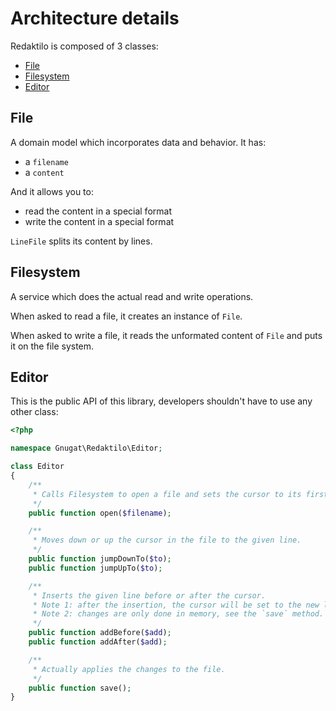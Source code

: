 # Architecture details

Redaktilo is composed of 3 classes:

* [File](#file)
* [Filesystem](#filesystem)
* [Editor](#editor)

## File

A domain model which incorporates data and behavior. It has:

* a `filename`
* a `content`

And it allows you to:

* read the content in a special format
* write the content in a special format

`LineFile` splits its content by lines.

## Filesystem

A service which does the actual read and write operations.

When asked to read a file, it creates an instance of `File`.

When asked to write a file, it reads the unformated content of `File` and puts
it on the file system.

## Editor

This is the public API of this library, developers shouldn't have to use any
other class:

```php
<?php

namespace Gnugat\Redaktilo\Editor;

class Editor
{
    /**
     * Calls Filesystem to open a file and sets the cursor to its first line.
     */
    public function open($filename);

    /**
     * Moves down or up the cursor in the file to the given line.
     */
    public function jumpDownTo($to);
    public function jumpUpTo($to);

    /**
     * Inserts the given line before or after the cursor.
     * Note 1: after the insertion, the cursor will be set to the new line.
     * Note 2: changes are only done in memory, see the `save` method.
     */
    public function addBefore($add);
    public function addAfter($add);

    /**
     * Actually applies the changes to the file.
     */
    public function save();
}
```
